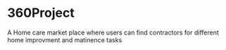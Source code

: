 # 360Project
A Home care market place where users can find contractors for different home improvment and matinence tasks
